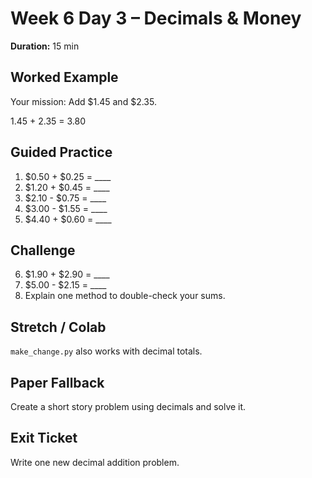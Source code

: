 # Week 6 Day 3 – Decimals & Money

**Duration:** 15 min

## Worked Example
Your mission: Add $1.45 and $2.35.

1.45 + 2.35 = 3.80

## Guided Practice
1. $0.50 + $0.25 = ____
2. $1.20 + $0.45 = ____
3. $2.10 - $0.75 = ____
4. $3.00 - $1.55 = ____
5. $4.40 + $0.60 = ____

## Challenge
6. $1.90 + $2.90 = ____
7. $5.00 - $2.15 = ____
8. Explain one method to double-check your sums.

## Stretch / Colab
`make_change.py` also works with decimal totals.

## Paper Fallback
Create a short story problem using decimals and solve it.

## Exit Ticket
Write one new decimal addition problem.
